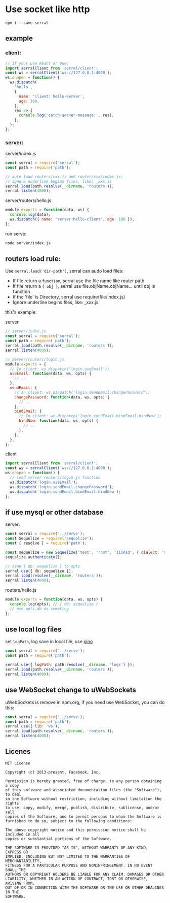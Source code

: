 # Use socket like http

```
npm i --save serral
```

## example


### client:

```js
// if your use React or Vue:
import serralClient from 'serral/client';
const ws = serralClient('ws://127.0.0.1:4000');
ws.onopen = function() {
  ws.dispatch(
    'hello',
    {
      name: 'client: hello-server',
      age: 200,
    },
    res => {
      console.log('catch-server-message:', res);
    },
  );
};
```

### server:

server/index.js

```js
const serral = require('serral');
const path = require('path');

// auto load routers/xxx.js and router/xxx/index.js;
// ignore underline begins files, like: _xxx.js
serral.load(path.resolve(__dirname, 'routers'));
serral.listen(4000);
```

server/routers/hello.js

```js
module.exports = function(data, ws) {
  console.log(data);
  ws.dispatch({ name: 'server:hello-client', age: 100 });
};
```

run serve:

```sh
node server/index.js
```

## routers load rule:

Use `serral.load('dir-path')`, serral can audo load files:
- If file return a `function`, serral use the file name like router path.
- If file return a `{ obj }`, serral use file.objName.objName... until obj is function
- If the 'file' is Directory, serral use require(file/index.js)
- Ignore underline begins files, like: _xxx.js

this's example:

server

```js
// server/index.js
const serral = require('serral');
const path = require('path');
serral.load(path.resolve(__dirname, 'routers'));
serral.listen(4000);
```

```js
// server/routers/login.js
module.exports = {
  // In client: ws.dispatch('login.useEmail');
  useEmail: function(data, ws, opts) {
    // ..
  },
  sendEmail: {
    // In client: ws.dispatch('login.sendEmail.changePassword');
    changePassword: function(data, ws, opts) {
      // ..
    },
    bindEmail: {
      // In client: ws.dispatch('login.sendEmail.bindEmail.bindNow');
      bindNow: function(data, ws, opts) {
        // ..
      },
    },
  },
};
```

client

```js
import serralClient from 'serral/client';
const ws = serralClient('ws://127.0.0.1:4000');
ws.onopen = function() {
  // load server routers/login.js function
  ws.dispatch('login.useEmail');
  ws.dispatch('login.sendEmail.changePassword');
  ws.dispatch('login.sendEmail.bindEmail.bindNow');
};
```

## if use mysql or other database

server:

```js
const serral = require('../serve');
const Sequelize = require('sequelize');
const { resolve } = require('path');

const sequelize = new Sequelize('test', 'root', '111Asd', { dialect: 'mysql' });
sequelize.authenticate();

// send { db: sequelize } to opts
serral.use({ db: sequelize });
serral.load(resolve(__dirname, 'routers'));
serral.listen(4000);
```

routers/hello.js

```js
module.exports = function(data, ws, opts) {
  console.log(opts); // { db: sequelize }
  // use opts.db do someting
};
```

## use local log files

set `logPath`, log save in local file, use [pino](https://github.com/pinojs/pino)

```js
const serral = require('../serve');
const path = require('path');

serral.use({ logPath: path.resolve(__dirname, 'logs') });
serral.load(path.resolve(__dirname, 'routers'));
serral.listen(4000);
```

## use WebSocket change to uWebSockets

uWebSockets is remove in npm.org, if you need use WebSocket, you can do this:

```js
const serral = require('../serve');
const path = require('path');
serral.use({ lib: 'ws');
serral.load(path.resolve(__dirname, 'routers'));
serral.listen(4000);
```

## Licenes

```
MIT License

Copyright (c) 2013-present, Facebook, Inc.

Permission is hereby granted, free of charge, to any person obtaining a copy
of this software and associated documentation files (the "Software"), to deal
in the Software without restriction, including without limitation the rights
to use, copy, modify, merge, publish, distribute, sublicense, and/or sell
copies of the Software, and to permit persons to whom the Software is
furnished to do so, subject to the following conditions:

The above copyright notice and this permission notice shall be included in all
copies or substantial portions of the Software.

THE SOFTWARE IS PROVIDED "AS IS", WITHOUT WARRANTY OF ANY KIND, EXPRESS OR
IMPLIED, INCLUDING BUT NOT LIMITED TO THE WARRANTIES OF MERCHANTABILITY,
FITNESS FOR A PARTICULAR PURPOSE AND NONINFRINGEMENT. IN NO EVENT SHALL THE
AUTHORS OR COPYRIGHT HOLDERS BE LIABLE FOR ANY CLAIM, DAMAGES OR OTHER
LIABILITY, WHETHER IN AN ACTION OF CONTRACT, TORT OR OTHERWISE, ARISING FROM,
OUT OF OR IN CONNECTION WITH THE SOFTWARE OR THE USE OR OTHER DEALINGS IN THE
SOFTWARE.
```
